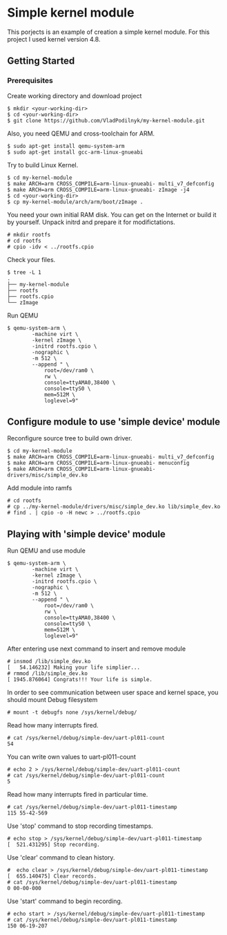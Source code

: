 # Simple kernel module

This porjects is an example of creation a simple 
kernel module. For this project I used kernel version 4.8.

## Getting Started

### Prerequisites

Create working directory and download project
```
$ mkdir <your-working-dir>
$ cd <your-working-dir>
$ git clone https://github.com/VladPodilnyk/my-kernel-module.git
```

Also, you need QEMU and cross-toolchain for ARM.
```
$ sudo apt-get install qemu-system-arm
$ sudo apt-get install gcc-arm-linux-gnueabi
```

Try to build Linux Kernel.
```
$ cd my-kernel-module
$ make ARCH=arm CROSS_COMPILE=arm-linux-gnueabi- multi_v7_defconfig
$ make ARCH=arm CROSS_COMPILE=arm-linux-gnueabi- zImage -j4
$ cd <your-working-dir>
$ cp my-kernel-module/arch/arm/boot/zImage .
```
You need your own initial RAM disk. You can get on the Internet 
or build it by yourself.
Unpack initrd and prepare it for modifictations.
```
# mkdir rootfs
# cd rootfs
# cpio -idv < ../rootfs.cpio
```

Check your files.
```
$ tree -L 1
.
├── my-kernel-module
├── rootfs
├── rootfs.cpio
└── zImage
```

Run QEMU
```
$ qemu-system-arm \
        -machine virt \
        -kernel zImage \
        -initrd rootfs.cpio \
        -nographic \
        -m 512 \
        --append " \
            root=/dev/ram0 \
            rw \
            console=ttyAMA0,38400 \
            console=ttyS0 \
            mem=512M \
            loglevel=9"
```

## Configure module to use 'simple device' module

Reconfigure source tree to build own driver.
```
$ cd my-kernel-module
$ make ARCH=arm CROSS_COMPILE=arm-linux-gnueabi- multi_v7_defconfig
$ make ARCH=arm CROSS_COMPILE=arm-linux-gnueabi- menuconfig
$ make ARCH=arm CROSS_COMPILE=arm-linux-gnueabi- drivers/misc/simple_dev.ko
```

Add module into ramfs
```
# cd rootfs
# cp ../my-kernel-module/drivers/misc/simple_dev.ko lib/simple_dev.ko
# find . | cpio -o -H newc > ../rootfs.cpio
```

## Playing with 'simple device' module

Run QEMU and use module
```
$ qemu-system-arm \
        -machine virt \
        -kernel zImage \
        -initrd rootfs.cpio \
        -nographic \
        -m 512 \
        --append " \
            root=/dev/ram0 \
            rw \
            console=ttyAMA0,38400 \
            console=ttyS0 \
            mem=512M \
            loglevel=9"
```

After entering use next command to insert and remove module
```
# insmod /lib/simple_dev.ko
[   54.146232] Making your life simplier...
# rmmod /lib/simple_dev.ko
[ 1945.876064] Congrats!!! Your life is simple.
```

In order to see communication between user space and kernel space,
you should mount Debug filesystem
```
# mount -t debugfs none /sys/kernel/debug/
```

Read how many interrupts fired.
```
# cat /sys/kernel/debug/simple-dev/uart-pl011-count
54
```
You can write own values to uart-pl011-count
```
# echo 2 > /sys/kernel/debug/simple-dev/uart-pl011-count
# cat /sys/kernel/debug/simple-dev/uart-pl011-count
5
```
Read how many interrupts fired in particular time.
```
# cat /sys/kernel/debug/simple-dev/uart-pl011-timestamp
115 55-42-569
```
Use 'stop' command to stop recording timestamps.
```
# echo stop > /sys/kernel/debug/simple-dev/uart-pl011-timestamp
[  521.431295] Stop recording.
```
Use 'clear' command to clean history.
```
#  echo clear > /sys/kernel/debug/simple-dev/uart-pl011-timestamp
[  655.140475] Clear records.
# cat /sys/kernel/debug/simple-dev/uart-pl011-timestamp
0 00-00-000
```
Use 'start' command to begin recording.
```
# echo start > /sys/kernel/debug/simple-dev/uart-pl011-timestamp
# cat /sys/kernel/debug/simple-dev/uart-pl011-timestamp
150 06-19-207
```

